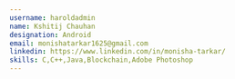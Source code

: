 ```yaml
---
username: haroldadmin   
name: Kshitij Chauhan
designation: Android
email: monishatarkar1625@gmail.com
linkedin: https://www.linkedin.com/in/monisha-tarkar/
skills: C,C++,Java,Blockchain,Adobe Photoshop
---
```

